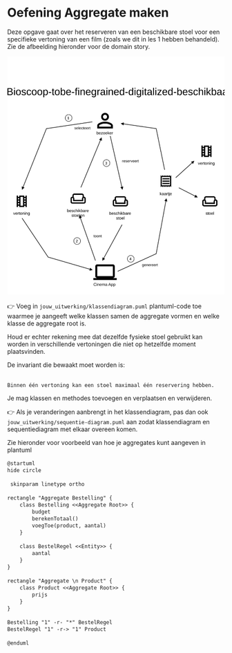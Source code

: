 # Oefening Aggregate maken

Deze opgave gaat over het reserveren van een beschikbare stoel voor een specifieke vertoning van een film (zoals we dit in les 1 hebben behandeld). Zie de afbeelding hieronder voor de domain story. 

![domain story](./domain-story.egn.svg)

:point_right: Voeg in `jouw_uitwerking/klassendiagram.puml` plantuml-code toe waarmee je aangeeft welke klassen samen de aggregate vormen en welke klasse de aggregate root is.

Houd er echter rekening mee dat dezelfde fysieke stoel gebruikt kan worden in verschillende vertoningen die niet op hetzelfde moment plaatsvinden.

De invariant die bewaakt moet worden is:

```plaintext

Binnen één vertoning kan een stoel maximaal één reservering hebben.

```

Je mag klassen en methodes toevoegen en verplaatsen en verwijderen.

:point_right: Als je veranderingen aanbrengt in het klassendiagram, pas dan ook `jouw_uitwerking/sequentie-diagram.puml` aan zodat klassendiagram en sequentiediagram met elkaar overeen komen.

Zie hieronder voor voorbeeld van hoe je aggregates kunt aangeven in plantuml

```plantuml
@startuml
hide circle

 skinparam linetype ortho

rectangle "Aggregate Bestelling" {
    class Bestelling <<Aggregate Root>> {
        budget
        berekenTotaal()
        voegToe(product, aantal)
    }

    class BestelRegel <<Entity>> {
        aantal
    }
}

rectangle "Aggregate \n Product" {
    class Product <<Aggregate Root>> {
        prijs
    }
}

Bestelling "1" -r- "*" BestelRegel
BestelRegel "1" -r-> "1" Product

@enduml
```